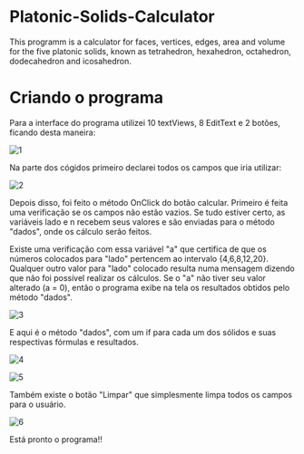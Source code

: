 # Platonic-Solids-Calculator
This programm is a calculator for faces, vertices, edges, area and volume for the five platonic solids, known as tetrahedron, hexahedron, octahedron, dodecahedron and icosahedron.

# Criando o programa
Para a interface do programa utilizei 10 textViews, 8 EditText e 2 botões, ficando desta maneira:

![1](https://user-images.githubusercontent.com/69920692/104632604-b787dd00-567c-11eb-8a90-c1f677fd659f.PNG)

Na parte dos cógidos primeiro declarei todos os campos que iria utilizar:

![2](https://user-images.githubusercontent.com/69920692/104632795-fc137880-567c-11eb-9c04-05d34ce57d9f.PNG)

Depois disso, foi feito o método OnClick do botão calcular. Primeiro é feita uma verificação se os campos não estão vazios. Se tudo estiver certo, as variáveis lado e n recebem seus valores e são enviadas para o método "dados", onde os cálculo serão feitos.

Existe uma verificação com essa variável "a" que certifica de que os números colocados para "lado" pertencem ao intervalo {4,6,8,12,20}. Qualquer outro valor para "lado" colocado resulta numa mensagem dizendo que não foi possível realizar os cálculos.
Se o "a" não tiver seu valor alterado (a = 0), então o programa exibe na tela os resultados obtidos pelo método "dados".

![3](https://user-images.githubusercontent.com/69920692/104633508-01bd8e00-567e-11eb-9919-b3d7d59d34b6.PNG)

E aqui é o método "dados", com um if para cada um dos sólidos e suas respectivas fórmulas e resultados.

![4](https://user-images.githubusercontent.com/69920692/104633509-02562480-567e-11eb-8fc4-fa9446561dfe.PNG)

![5](https://user-images.githubusercontent.com/69920692/104633510-02eebb00-567e-11eb-845f-8626984ee5b8.PNG)

Também existe o botão "Limpar" que simplesmente limpa todos os campos para o usuário.

![6](https://user-images.githubusercontent.com/69920692/104633512-02eebb00-567e-11eb-9367-efad7bb0d7e4.PNG)

Está pronto o programa!!
